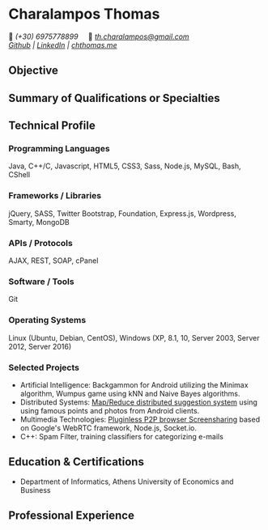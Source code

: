 # Charalampos Thomas

:iphone:&nbsp;_(+30) 6975778899_ &nbsp;&nbsp;&nbsp; :e-mail:&nbsp;_[th.charalampos@gmail.com](mailto:th.charalampos@gmail.com)_   
_[Github](https://github.com/Recvi)  |  [LinkedIn](https://www.linkedin.com/in/charalampos-thomas-71615512b/) | [chthomas.me](http://chthomas.me)_

## Objective

## Summary of Qualifications or Specialties

## Technical Profile
### Programming Languages
Java, C++/C, Javascript, HTML5, CSS3, Sass, Node.js, MySQL, Bash, CShell

### Frameworks / Libraries
jQuery, SASS, Twitter Bootstrap, Foundation, Express.js, Wordpress, Smarty, MongoDB

### APIs / Protocols
AJAX, REST, SOAP, cPanel

### Software / Tools
Git

### Operating Systems
Linux (Ubuntu, Debian, CentOS), Windows (XP, 8.1, 10, Server 2003, Server 2012, Server 2016)

### Selected Projects
* Artificial Intelligence: Backgammon for Android utilizing the Minimax algorithm, Wumpus game using kNN and Naive Bayes algorithms.
* Distributed Systems: [Map/Reduce distributed suggestion system](https://github.com/SixsquareDSA/DistributedSystems) using using famous points and photos from Android clients.
* Multimedia Technologies: [Pluginless P2P browser Screensharing](https://github.com/Recvi/WebRTCScreenSharing) based on Google's WebRTC framework, Node.js, Socket.io.
* C++: Spam Filter, training classifiers for categorizing e-mails

## Education & Certifications
* Department of Informatics, Athens University of Economics and Business

## Professional Experience
